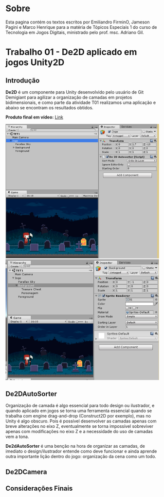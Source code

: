 # Sobre

Esta pagina contém os textos escritos por Emiliandro FirminO, Jameson Pagini e Marco Henrique para a matéria de Tópicos Especiais 1 do curso de Tecnologia em Jogos Digitais, ministrado pelo prof. msc. Adriano Gil.

# Trabalho 01 - De2D aplicado em jogos Unity2D

## **Introdução**
**De2D** é um componente para Unity desenvolvido pelo usuário de Git Demigiant para agilizar a organização de camadas em projetos bidimensionais, e como parte da atividade T01 realizamos uma aplicação e abaixo se encontram os resultados obtidos.

**Produto final em vídeo:** [Link]()

![Aplicacao](TE01Screenshots/TET1.PNG "Aplicação desenvolvida")
![Aplicacao](TE01Screenshots/TET1-01.PNG "Aplicação desenvolvida")


## **De2DAutoSorter**
Organização de camada é algo essencial para todo design ou ilustrador, e quando aplicado em jogos se torna uma ferramenta essencial quando se trabalha com engine drag-and-drop (Construct2D por exemplo), mas no Unity é algo obscuro. Pois é possível desenvolver as camadas apenas com breve alterações no eixo Z, eventualmente se torna impossível sobreviver apenas com modificações no eixo Z e a necessidade do uso de camadas vem a tona.

**De2dAutoSorter** é uma benção na hora de organizar as camadas, de imediato o design/ilustrador entende como deve funcionar e ainda aprende outra importante lição dentro do jogo: organização da cena como um todo.


## **De2DCamera**

## **Considerações Finais**
